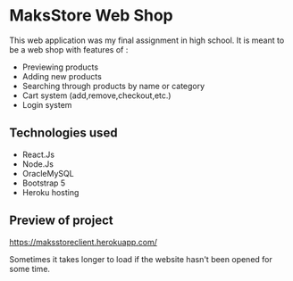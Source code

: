 # MaksStore Web Shop
This web application was my final assignment in high school.
It is meant to be a web shop with features of : 
- Previewing products 
- Adding new products
- Searching through products by name or category
- Cart system (add,remove,checkout,etc.)
- Login system
## Technologies used
- React.Js
- Node.Js
- OracleMySQL 
- Bootstrap 5
- Heroku hosting
## Preview of project
https://maksstoreclient.herokuapp.com/

Sometimes it takes longer to load if the website hasn't been opened for some time.
